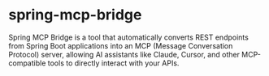 # spring-mcp-bridge
Spring MCP Bridge is a tool that automatically converts REST endpoints from Spring Boot applications into an MCP (Message Conversation Protocol) server, allowing AI assistants like Claude, Cursor, and other MCP-compatible tools to directly interact with your APIs.
